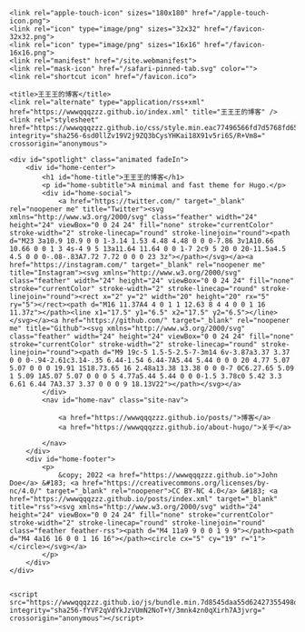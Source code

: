 <!DOCTYPE html>
<html lang="zh-CN">

<head>
	<meta name="generator" content="Hugo 0.92.0" />
	<meta charset="UTF-8">
	<meta name="viewport" content="width=device-width, initial-scale=1.0">
	<meta http-equiv="X-UA-Compatible" content="ie=edge">
	<meta name="theme-color" content="#494f5c">
	<meta name="msapplication-TileColor" content="#494f5c">
<meta itemprop="name" content="王王王的博客">
<meta itemprop="description" content=""><meta property="og:title" content="王王王的博客" />
<meta property="og:description" content="" />
<meta property="og:type" content="website" />
<meta property="og:url" content="https://wwwqqqzzz.github.io/" />

<meta name="twitter:card" content="summary"/>
<meta name="twitter:title" content="王王的博客"/>
<meta name="twitter:description" content=""/>

	<link rel="apple-touch-icon" sizes="180x180" href="/apple-touch-icon.png">
	<link rel="icon" type="image/png" sizes="32x32" href="/favicon-32x32.png">
	<link rel="icon" type="image/png" sizes="16x16" href="/favicon-16x16.png">
	<link rel="manifest" href="/site.webmanifest">
	<link rel="mask-icon" href="/safari-pinned-tab.svg" color="">
	<link rel="shortcut icon" href="/favicon.ico">

	<title>王王王的博客</title>
	<link rel="alternate" type="application/rss+xml" href="https://wwwqqqzzz.github.io/index.xml" title="王王王的博客" />
	<link rel="stylesheet" href="https://wwwqqqzzz.github.io/css/style.min.eac77496566fd7d5768fd650ddb0b2b181ca6a2d7c5fdd6fe6b8ba4bf47e566f.css" integrity="sha256-6sd0llZv19V2j9ZQ3bCysYHKai18X91v5ri6S/R+Vm8=" crossorigin="anonymous">
	
</head>

<body id="page">
	
	<div id="spotlight" class="animated fadeIn">
		<div id="home-center">
			<h1 id="home-title">王王王的博客</h1>
			<p id="home-subtitle">A minimal and fast theme for Hugo.</p>
			<div id="home-social">
				<a href="https://twitter.com/" target="_blank" rel="noopener me" title="Twitter"><svg xmlns="http://www.w3.org/2000/svg" class="feather" width="24" height="24" viewBox="0 0 24 24" fill="none" stroke="currentColor" stroke-width="2" stroke-linecap="round" stroke-linejoin="round"><path d="M23 3a10.9 10.9 0 0 1-3.14 1.53 4.48 4.48 0 0 0-7.86 3v1A10.66 10.66 0 0 1 3 4s-4 9 5 13a11.64 11.64 0 0 1-7 2c9 5 20 0 20-11.5a4.5 4.5 0 0 0-.08-.83A7.72 7.72 0 0 0 23 3z"></path></svg></a><a href="https://instagram.com/" target="_blank" rel="noopener me" title="Instagram"><svg xmlns="http://www.w3.org/2000/svg" class="feather" width="24" height="24" viewBox="0 0 24 24" fill="none" stroke="currentColor" stroke-width="2" stroke-linecap="round" stroke-linejoin="round"><rect x="2" y="2" width="20" height="20" rx="5" ry="5"></rect><path d="M16 11.37A4 4 0 1 1 12.63 8 4 4 0 0 1 16 11.37z"></path><line x1="17.5" y1="6.5" x2="17.5" y2="6.5"></line></svg></a><a href="https://github.com/" target="_blank" rel="noopener me" title="Github"><svg xmlns="http://www.w3.org/2000/svg" class="feather" width="24" height="24" viewBox="0 0 24 24" fill="none" stroke="currentColor" stroke-width="2" stroke-linecap="round" stroke-linejoin="round"><path d="M9 19c-5 1.5-5-2.5-7-3m14 6v-3.87a3.37 3.37 0 0 0-.94-2.61c3.14-.35 6.44-1.54 6.44-7A5.44 5.44 0 0 0 20 4.77 5.07 5.07 0 0 0 19.91 1S18.73.65 16 2.48a13.38 13.38 0 0 0-7 0C6.27.65 5.09 1 5.09 1A5.07 5.07 0 0 0 5 4.77a5.44 5.44 0 0 0-1.5 3.78c0 5.42 3.3 6.61 6.44 7A3.37 3.37 0 0 0 9 18.13V22"></path></svg></a>
			</div>
			<nav id="home-nav" class="site-nav">
				
				<a href="https://wwwqqqzzz.github.io/posts/">博客</a>
				<a href="https://wwwqqqzzz.github.io/about-hugo/">关于</a>

			</nav>
		</div>
		<div id="home-footer">
			<p>
				&copy; 2022 <a href="https://wwwqqqzzz.github.io">John Doe</a> &#183; <a href="https://creativecommons.org/licenses/by-nc/4.0/" target="_blank" rel="noopener">CC BY-NC 4.0</a> &#183; <a href="https://wwwqqqzzz.github.io/posts/index.xml" target="_blank" title="rss"><svg xmlns="http://www.w3.org/2000/svg" width="24" height="24" viewBox="0 0 24 24" fill="none" stroke="currentColor" stroke-width="2" stroke-linecap="round" stroke-linejoin="round" class="feather feather-rss"><path d="M4 11a9 9 0 0 1 9 9"></path><path d="M4 4a16 16 0 0 1 16 16"></path><circle cx="5" cy="19" r="1"></circle></svg></a>
			</p>
		</div>
	</div>


	<script src="https://wwwqqqzzz.github.io/js/bundle.min.7d8545daa55d62427355498dd8da13f98ff79a7938ce7d2a5e2ae1ec0de3beb8.js" integrity="sha256-fYVF2qVdYkJzVUmN2NoT+Y/3mnk4zn0qXirh7A3jvrg=" crossorigin="anonymous"></script>
	

</body>

</html>
